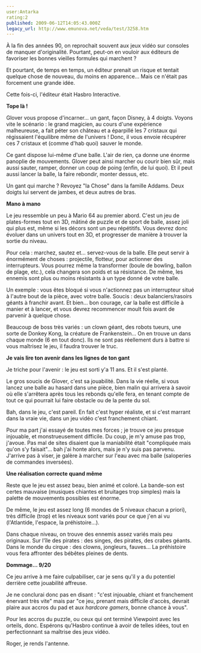 ```yaml
---
user:Antarka
rating:2
published: 2009-06-12T14:05:43.000Z
legacy_url: http://www.emunova.net/veda/test/3258.htm
---
```

À la fin des années 90, on reprochait souvent aux jeux vidéo sur consoles de manquer d'originalité. Pourtant, peut-on en vouloir aux éditeurs de favoriser les bonnes vieilles formules qui marchent ?  

  

Et pourtant, de temps en temps, un éditeur prenait un risque et tentait quelque chose de nouveau, du moins en apparence... Mais ce n'était pas forcement une grande idée.  

  

Cette fois-ci, l'éditeur était Hasbro Interactive.  

  

**Tope là !**  

  

Glover vous propose d'incarner... un gant, façon Disney, à 4 doigts. Voyons vite le scénario : le grand magicien, au cours d'une expérience malheureuse, a fait péter son château et a éparpillé les 7 cristaux qui régissaient l'équilibre même de l'univers ! Donc, il vous envoie récupérer ces 7 cristaux et (comme d'hab quoi) sauver le monde.  

  

Ce gant dispose lui-même d'une balle. L'air de rien, ça donne une énorme panoplie de mouvements. Glover peut ainsi marcher ou courir bien sûr, mais aussi sauter, ramper, donner un coup de poing (enfin, de lui quoi). Et il peut aussi lancer la balle, la faire rebondir, monter dessus, etc.  

  

Un gant qui marche ? Revoyez "la Chose" dans la famille Addams. Deux doigts lui servent de jambes, et deux autres de bras.  

  

**Mano à mano**  

  

Le jeu ressemble un peu à Mario 64 au premier abord. C'est un jeu de plates-formes tout en 3D, mâtiné de puzzle et de sport de balle, assez joli qui plus est, même si les décors sont un peu répétitifs. Vous devrez donc évoluer dans un univers tout en 3D, et progresser de manière à trouver la sortie du niveau.  

  

Pour cela : marchez, sautez et... servez-vous de la balle. Elle peut servir à énormément de choses : projectile, flotteur, pour actionner des interrupteurs. Vous pourrez même la transformer (boule de bowling, ballon de plage, etc.), cela changera son poids et sa résistance. De même, les ennemis sont plus ou moins résistants à un type donné de votre balle.  

  

Un exemple : vous êtes bloqué si vous n'actionnez pas un interrupteur situé à l'autre bout de la pièce, avec votre balle. Soucis : deux balanciers/rasoirs géants à franchir avant. Et bien... bon courage, car la balle est difficile à manier et à lancer, et vous devrez recommencer moult fois avant de parvenir à quelque chose.  

  

Beaucoup de boss très variés : un clown géant, des robots tueurs, une sorte de Donkey Kong, la créature de Frankenstein... On en trouve un dans chaque monde (6 en tout donc). Ils ne sont pas réellement durs à battre si vous maîtrisez le jeu, il faudra trouver le truc.  

  

**Je vais lire ton avenir dans les lignes de ton gant**  

  

Je triche pour l'avenir : le jeu est sorti y'a 11 ans. Et il s'est planté.  

  

Le gros soucis de Glover, c'est sa jouabilité. Dans la vie réelle, si vous lancez une balle au hasard dans une pièce, bien malin qui arrivera à savoir où elle s'arrêtera après tous les rebonds qu'elle fera, en tenant compte de tout ce qui pourrait lui faire obstacle ou de la pente du sol.  

  

Bah, dans le jeu, c'est pareil. En fait c'est hyper réaliste, et si c'est marrant dans la vraie vie, dans un jeu vidéo c'est franchement chiant.  

  

Pour ma part j'ai essayé de toutes mes forces ; je trouve ce jeu presque injouable, et monstrueusement difficile. Du coup, je m'y amuse pas trop, j'avoue. Pas mal de sites disaient que la maniabilité était "compliquée mais qu'on s'y faisait"... bah j'ai honte alors, mais je n'y suis pas parvenu. J'arrive pas à viser, je galère à marcher sur l'eau avec ma balle (saloperies de commandes inversées).  

  

**Une réalisation correcte quand même**  

  

Reste que le jeu est assez beau, bien animé et coloré. La bande-son est certes mauvaise (musiques chiantes et bruitages trop simples) mais la palette de mouvements possibles est énorme.  

  

De même, le jeu est assez long (6 mondes de 5 niveaux chacun a priori), très difficile (trop) et les niveaux sont variés pour ce que j'en ai vu (l'Atlantide, l'espace, la préhistoire...).  

  

Dans chaque niveau, on trouve des ennemis assez variés mais peu originaux. Sur l'île des pirates : des singes, des pirates, des crabes géants. Dans le monde du cirque : des clowns, jongleurs, fauves... La préhistoire vous fera affronter des bébêtes pleines de dents.  

  

**Dommage... 9/20**  

  

Ce jeu arrive à me faire culpabiliser, car je sens qu'il y a du potentiel derrière cette jouabilité affreuse.  

  

Je ne conclurai donc pas en disant : "c'est injouable, chiant et franchement énervant très vite" mais par "ce jeu, prenant mais difficile d'accès, devrait plaire aux accros du pad et aux _hardcore gamers_, bonne chance à vous".  

  

Pour les accros du puzzle, ou ceux qui ont terminé Viewpoint avec les orteils, donc. Espérons qu'Hasbro continue à avoir de telles idées, tout en perfectionnant sa maîtrise des jeux vidéo.  

  

Roger, je rends l'antenne.